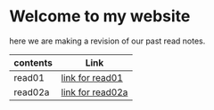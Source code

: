 # Welcome to my website
here we are making a revision of our past read notes.

 contents| Link
-------------|---------
read01| [link for read01](https://nouf213.github.io/)
read02a | [link for read02a](https://nouf213.github.io/read02a/)


